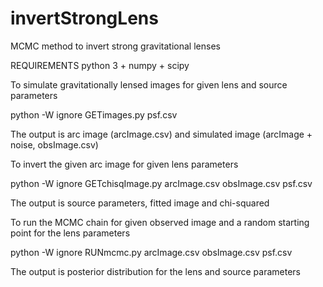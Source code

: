 invertStrongLens
================

MCMC method to invert strong gravitational lenses

REQUIREMENTS
python 3 + numpy + scipy


To simulate gravitationally lensed images for given lens and source parameters

python -W ignore GETimages.py psf.csv

The output is arc image (arcImage.csv) and simulated image (arcImage + noise, obsImage.csv)


To invert the given arc image for given lens parameters

python -W ignore GETchisqImage.py arcImage.csv obsImage.csv psf.csv

The output is source parameters, fitted image and chi-squared


To run the MCMC chain for given observed image and a random starting point for the lens parameters

python -W ignore RUNmcmc.py arcImage.csv obsImage.csv psf.csv

The output is posterior distribution for the lens and source parameters

